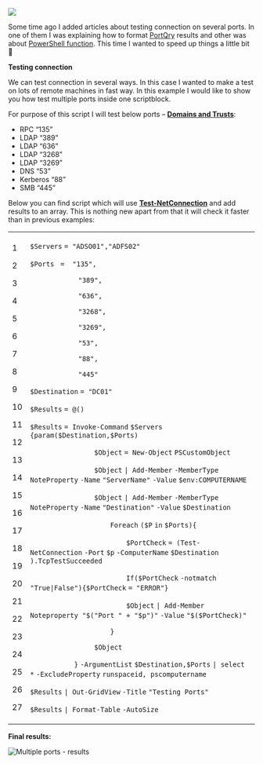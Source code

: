 ![](Test%20multiple%20ports%20on%20remote%20servers%20using%20PowerShell%20script%20-%20Powershellbros.com/Windows_Firewall-1.png)

Some time ago I added articles about testing connection on several ports. In one of them I was explaining how to format [PortQry](https://www.powershellbros.com/use-powershell-to-format-port-query-portqry-output/) results and other was about [PowerShell function](https://www.powershellbros.com/test-connection-to-servers-on-several-ports/). This time I wanted to speed up things a little bit 🙂

**Testing connection**

We can test connection in several ways. In this case I wanted to make a test on lots of remote machines in fast way. In this example I would like to show you how test multiple ports inside one scriptblock.

For purpose of this script I will test below ports – **[Domains and Trusts](https://docs.microsoft.com/en-us/previous-versions/windows/it-pro/windows-server-2008-R2-and-2008/cc770299(v=ws.10))**:

*   RPC “135”
*   LDAP “389”
*   LDAP “636”
*   LDAP “3268”
*   LDAP “3269”
*   DNS “53”
*   Kerberos “88”
*   SMB “445”

Below you can find script which will use **[Test-NetConnection](https://www.powershellbros.com/tag/test-netconnection/)** and add results to an array. This is nothing new apart from that it will check it faster than in previous examples:

<table><tbody><tr><td><p>1</p><p>2</p><p>3</p><p>4</p><p>5</p><p>6</p><p>7</p><p>8</p><p>9</p><p>10</p><p>11</p><p>12</p><p>13</p><p>14</p><p>15</p><p>16</p><p>17</p><p>18</p><p>19</p><p>20</p><p>21</p><p>22</p><p>23</p><p>24</p><p>25</p><p>26</p><p>27</p></td><td><div><p><code>$Servers</code> <code>= </code><code>"ADSO01"</code><code>,</code><code>"ADFS02"</code></p><p><code>$Ports</code>&nbsp;&nbsp; <code>=&nbsp; </code><code>"135"</code><code>,</code></p><p><code>&nbsp;&nbsp;&nbsp;&nbsp;&nbsp;&nbsp;&nbsp;&nbsp;&nbsp;&nbsp;&nbsp;&nbsp;</code><code>"389"</code><code>,</code></p><p><code>&nbsp;&nbsp;&nbsp;&nbsp;&nbsp;&nbsp;&nbsp;&nbsp;&nbsp;&nbsp;&nbsp;&nbsp;</code><code>"636"</code><code>,</code></p><p><code>&nbsp;&nbsp;&nbsp;&nbsp;&nbsp;&nbsp;&nbsp;&nbsp;&nbsp;&nbsp;&nbsp;&nbsp;</code><code>"3268"</code><code>,</code></p><p><code>&nbsp;&nbsp;&nbsp;&nbsp;&nbsp;&nbsp;&nbsp;&nbsp;&nbsp;&nbsp;&nbsp;&nbsp;</code><code>"3269"</code><code>,</code></p><p><code>&nbsp;&nbsp;&nbsp;&nbsp;&nbsp;&nbsp;&nbsp;&nbsp;&nbsp;&nbsp;&nbsp;&nbsp;</code><code>"53"</code><code>,</code></p><p><code>&nbsp;&nbsp;&nbsp;&nbsp;&nbsp;&nbsp;&nbsp;&nbsp;&nbsp;&nbsp;&nbsp;&nbsp;</code><code>"88"</code><code>,</code></p><p><code>&nbsp;&nbsp;&nbsp;&nbsp;&nbsp;&nbsp;&nbsp;&nbsp;&nbsp;&nbsp;&nbsp;&nbsp;</code><code>"445"</code></p><p><code>$Destination</code> <code>= </code><code>"DC01"</code></p><p><code>$Results</code> <code>= @()</code></p><p><code>$Results</code> <code>= </code><code>Invoke-Command</code> <code>$Servers</code> <code>{</code><code>param</code><code>(</code><code>$Destination</code><code>,</code><code>$Ports</code><code>)</code></p><p><code>&nbsp;&nbsp;&nbsp;&nbsp;&nbsp;&nbsp;&nbsp;&nbsp;&nbsp;&nbsp;&nbsp;&nbsp;&nbsp;&nbsp;&nbsp;&nbsp;</code><code>$Object</code> <code>= </code><code>New-Object</code> <code>PSCustomObject</code></p><p><code>&nbsp;&nbsp;&nbsp;&nbsp;&nbsp;&nbsp;&nbsp;&nbsp;&nbsp;&nbsp;&nbsp;&nbsp;&nbsp;&nbsp;&nbsp;&nbsp;</code><code>$Object</code> <code>| </code><code>Add-Member</code> <code>-MemberType</code> <code>NoteProperty</code> <code>-Name</code> <code>"ServerName"</code> <code>-Value</code> <code>$env:COMPUTERNAME</code></p><p><code>&nbsp;&nbsp;&nbsp;&nbsp;&nbsp;&nbsp;&nbsp;&nbsp;&nbsp;&nbsp;&nbsp;&nbsp;&nbsp;&nbsp;&nbsp;&nbsp;</code><code>$Object</code> <code>| </code><code>Add-Member</code> <code>-MemberType</code> <code>NoteProperty</code> <code>-Name</code> <code>"Destination"</code> <code>-Value</code> <code>$Destination</code></p><p><code>&nbsp;&nbsp;&nbsp;&nbsp;&nbsp;&nbsp;&nbsp;&nbsp;&nbsp;&nbsp;&nbsp;&nbsp;&nbsp;&nbsp;&nbsp;&nbsp;&nbsp;&nbsp;&nbsp;&nbsp;</code><code>Foreach</code> <code>(</code><code>$P</code> <code>in</code> <code>$Ports</code><code>){</code></p><p><code>&nbsp;&nbsp;&nbsp;&nbsp;&nbsp;&nbsp;&nbsp;&nbsp;&nbsp;&nbsp;&nbsp;&nbsp;&nbsp;&nbsp;&nbsp;&nbsp;&nbsp;&nbsp;&nbsp;&nbsp;&nbsp;&nbsp;&nbsp;&nbsp;</code><code>$PortCheck</code> <code>= (</code><code>Test-NetConnection</code> <code>-Port</code> <code>$p</code> <code>-ComputerName</code> <code>$Destination</code> <code>).TcpTestSucceeded</code></p><p><code>&nbsp;&nbsp;&nbsp;&nbsp;&nbsp;&nbsp;&nbsp;&nbsp;&nbsp;&nbsp;&nbsp;&nbsp;&nbsp;&nbsp;&nbsp;&nbsp;&nbsp;&nbsp;&nbsp;&nbsp;&nbsp;&nbsp;&nbsp;&nbsp;</code><code>If</code><code>(</code><code>$PortCheck</code> <code>-notmatch</code> <code>"True|False"</code><code>){</code><code>$PortCheck</code> <code>= </code><code>"ERROR"</code><code>}</code></p><p><code>&nbsp;&nbsp;&nbsp;&nbsp;&nbsp;&nbsp;&nbsp;&nbsp;&nbsp;&nbsp;&nbsp;&nbsp;&nbsp;&nbsp;&nbsp;&nbsp;&nbsp;&nbsp;&nbsp;&nbsp;&nbsp;&nbsp;&nbsp;&nbsp;</code><code>$Object</code> <code>| </code><code>Add-Member</code> <code>Noteproperty </code><code>"$("</code><code>Port </code><code>" + "</code><code>$p</code><code>")"</code> <code>-Value</code> <code>"$($PortCheck)"</code></p><p><code>&nbsp;&nbsp;&nbsp;&nbsp;&nbsp;&nbsp;&nbsp;&nbsp;&nbsp;&nbsp;&nbsp;&nbsp;&nbsp;&nbsp;&nbsp;&nbsp;&nbsp;&nbsp;&nbsp;&nbsp;</code><code>}</code></p><p><code>&nbsp;&nbsp;&nbsp;&nbsp;&nbsp;&nbsp;&nbsp;&nbsp;&nbsp;&nbsp;&nbsp;&nbsp;&nbsp;&nbsp;&nbsp;&nbsp;</code><code>$Object</code></p><p><code>&nbsp;&nbsp;&nbsp;&nbsp;&nbsp;&nbsp;&nbsp;&nbsp;&nbsp;&nbsp;&nbsp;</code><code>}</code> <code>-ArgumentList</code> <code>$Destination</code><code>,</code><code>$Ports</code> <code>| select *</code> <code>-ExcludeProperty</code> <code>runspaceid, pscomputername</code></p><p><code>$Results</code> <code>| </code><code>Out-GridView</code> <code>-Title</code> <code>"Testing Ports"</code></p><p><code>$Results</code> <code>| </code><code>Format-Table</code> <code>-AutoSize</code></p></div></td></tr></tbody></table>

**Final results:**

![Multiple ports - results](Test%20multiple%20ports%20on%20remote%20servers%20using%20PowerShell%20script%20-%20Powershellbros.com/ports.png)